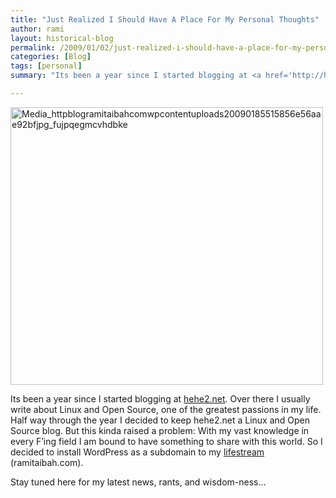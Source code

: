 ```yaml
---
title: "Just Realized I Should Have A Place For My Personal Thoughts"
author: rami
layout: historical-blog 
permalink: /2009/01/02/just-realized-i-should-have-a-place-for-my-personal-thoughts/
categories: [Blog]
tags: [personal]
summary: "Its been a year since I started blogging at <a href='http://hehe2.net' target='_blank'>hehe2.net</a>. Over there I usually write about Linux and Open Source, one of the greatest passions in my life. Half way through the year I decided to keep hehe2.net a Linux and Open Source blog. But this kinda raised a problem: With my vast knowledge in every F&#8217;ing field I am bound to have something to share with this world. So I decided to install WordPress as a subdomain to my <a href='http://ramitaibah.com' target='_blank'>lifestream</a> (ramitaibah.com)."

---
```

<div class='p_embed p_image_embed'>
  <img alt="Media_httpblogramitaibahcomwpcontentuploads20090185515856e56aae92bfjpg_fujpqegmcvhdbke" height="444" src="http://139.59.20.41/wp-content/uploads/2011/12/media_httpblogramitaibahcomwpcontentuploads20090185515856e56aae92bfjpg_fujpqegmcvhdbke-scaled500.jpg?w=300" width="500" />
</div>

Its been a year since I started blogging at <a href="http://hehe2.net" target="_blank">hehe2.net</a>. Over there I usually write about Linux and Open Source, one of the greatest passions in my life. Half way through the year I decided to keep hehe2.net a Linux and Open Source blog. But this kinda raised a problem: With my vast knowledge in every F&#8217;ing field I am bound to have something to share with this world. So I decided to install WordPress as a subdomain to my <a href="http://ramitaibah.com" target="_blank">lifestream</a> (ramitaibah.com).

Stay tuned here for my latest news, rants, and wisdom-ness&#8230;
